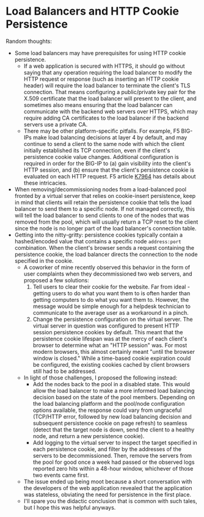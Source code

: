 # Load Balancers and HTTP Cookie Persistence
Random thoughts:
- Some load balancers may have prerequisites for using HTTP cookie persistence.
  - If a web application is secured with HTTPS, it should go without saying that any operation requiring the load balancer to modify the HTTP request or response (such as inserting an HTTP cookie header) will require the load balancer to terminate the client's TLS connection. That means configuring a public/private key pair for the X.509 certificate that the load balancer will present to the client, and sometimes also means ensuring that the load balancer can communicate with the backend web servers over HTTPS, which may require adding CA certificates to the load balancer if the backend servers use a private CA.
  - There may be other platform-specific pitfalls. For example, F5 BIG-IPs make load balancing decisions at layer 4 by default, and may continue to send a client to the same node with which the client initially established its TCP connection, even if the client's persistence cookie value changes. Additional configuration is required in order for the BIG-IP to (a) gain visibility into the client's HTTP session, and (b) ensure that the client's persistence cookie is evaluated on each HTTP request. F5 article [K7964](https://support.f5.com/csp/article/K7964) has details about these intricacies.
- When removing/decommissioning nodes from a load-balanced pool fronted by a virtual server that relies on cookie-insert persistence, keep in mind that clients will retain the persistence cookie that tells the load balancer to send them to a specific node. If not managed correctly, this will tell the load balancer to send clients to one of the nodes that was removed from the pool, which will usually return a TCP reset to the client since the node is no longer part of the load balancer's connection table.
- Getting into the nitty-gritty: persistence cookies typically contain a hashed/encoded value that contains a specific node `address:port` combination. When the client's browser sends a request containing the persistence cookie, the load balancer directs the connection to the node specified in the cookie.
  - A coworker of mine recently observed this behavior in the form of user complaints when they decommissioned two web servers, and proposed a few solutions:
    1. Tell users to clear their cookie for the website. Far from ideal - getting users to do what you want them to is often harder than getting computers to do what you want them to. However, the message would be simple enough for a helpdesk technician to communicate to the average user as a workaround in a pinch.
    2. Change the persistence configuration on the virtual server. The virtual server in question was configured to present HTTP session persistence cookies by default. This meant that the persistence cookie lifespan was at the mercy of each client's browser to determine what an "HTTP session" was. For most modern browsers, this almost certainly meant "until the browser window is closed." While a time-based cookie expiration could be configured, the existing cookies cached by client browsers still had to be addressed.
  - In light of those challenges, I proposed the following instead:
    - Add the nodes back to the pool in a disabled state. This would allow the load balancer to make a more informed load balancing decision based on the state of the pool members. Depending on the load balancing platform and the pool/node configuration options available, the response could vary from ungraceful (TCP/HTTP error, followed by new load balancing decision and subsequent persistence cookie on page refresh) to seamless (detect that the target node is down, send the client to a healthy node, and return a new persistence cookie).
    - Add logging to the virtual server to inspect the target specified in each persistence cookie, and filter by the addresses of the servers to be decommissioned. Then, remove the servers from the pool for good once a week had passed or the observed logs reported zero hits within a 48-hour window, whichever of those two events came first.
  - The issue ended up being moot because a short conversation with the developers of the web application revealed that the application was stateless, obviating the need for persistence in the first place.
  - I'll spare you the didactic conclusion that is common with such tales, but I hope this was helpful anyways.
